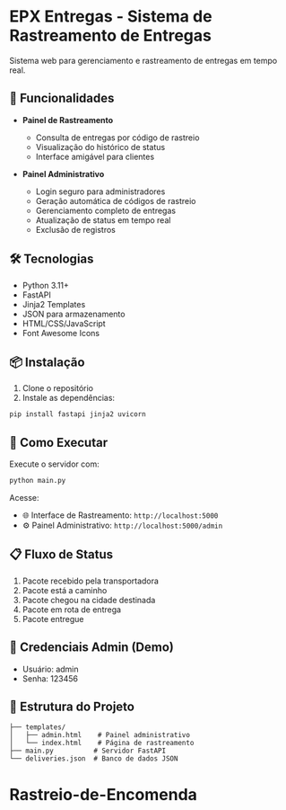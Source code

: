 
# EPX Entregas - Sistema de Rastreamento de Entregas

Sistema web para gerenciamento e rastreamento de entregas em tempo real.

## 🚚 Funcionalidades

- **Painel de Rastreamento**
  - Consulta de entregas por código de rastreio
  - Visualização do histórico de status
  - Interface amigável para clientes

- **Painel Administrativo**
  - Login seguro para administradores
  - Geração automática de códigos de rastreio
  - Gerenciamento completo de entregas
  - Atualização de status em tempo real
  - Exclusão de registros

## 🛠️ Tecnologias

- Python 3.11+
- FastAPI
- Jinja2 Templates
- JSON para armazenamento
- HTML/CSS/JavaScript
- Font Awesome Icons

## 📦 Instalação

1. Clone o repositório
2. Instale as dependências:
```bash
pip install fastapi jinja2 uvicorn
```

## 🚀 Como Executar

Execute o servidor com:
```bash
python main.py
```

Acesse:
- 🌐 Interface de Rastreamento: `http://localhost:5000`
- ⚙️ Painel Administrativo: `http://localhost:5000/admin`

## 📋 Fluxo de Status

1. Pacote recebido pela transportadora
2. Pacote está a caminho
3. Pacote chegou na cidade destinada
4. Pacote em rota de entrega
5. Pacote entregue

## 👥 Credenciais Admin (Demo)

- Usuário: admin
- Senha: 123456

## 📁 Estrutura do Projeto

```
├── templates/
│   ├── admin.html    # Painel administrativo
│   └── index.html    # Página de rastreamento
├── main.py          # Servidor FastAPI
└── deliveries.json  # Banco de dados JSON
```
# Rastreio-de-Encomenda

